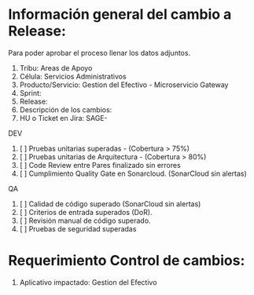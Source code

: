 # Información general del cambio a Release:

Para poder aprobar el proceso llenar los datos adjuntos.

1. Tribu: Areas de Apoyo
2. Célula: Servicios Administrativos
3. Producto/Servicio: Gestion del Efectivo - Microservicio Gateway
4. Sprint:
5. Release:
6. Descripción de los cambios:
7. HU o Ticket en Jira: SAGE-

DEV

1. [ ] Pruebas unitarias superadas - (Cobertura > 75%)
2. [ ] Pruebas unitarias de Arquitectura - (Cobertura > 80%)
3. [ ] Code Review entre Pares finalizado sin errores 
4. [ ] Cumplimiento Quality Gate en Sonarcloud. (SonarCloud sin alertas)


QA

1. [ ] Calidad de código superado (SonarCloud sin alertas)
2. [ ] Criterios de entrada superados (DoR).
3. [ ] Revisión manual de código superado. 
4. [ ] Pruebas de seguridad superadas

# Requerimiento Control de cambios: 

1. Aplicativo impactado: Gestion del Efectivo